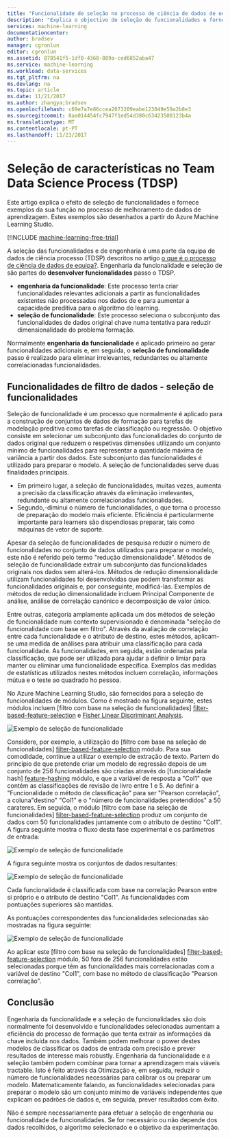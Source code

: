 ```yaml
---
title: "Funcionalidade de seleção no processo de ciência de dados de equipa | Microsoft Docs"
description: "Explica o objectivo de seleção de funcionalidades e fornece exemplos da sua função no processo de melhoramento de dados de aprendizagem."
services: machine-learning
documentationcenter: 
author: bradsev
manager: cgronlun
editor: cgronlun
ms.assetid: 878541f5-1df8-4368-889a-ced6852aba47
ms.service: machine-learning
ms.workload: data-services
ms.tgt_pltfrm: na
ms.devlang: na
ms.topic: article
ms.date: 11/21/2017
ms.author: zhangya;bradsev
ms.openlocfilehash: c69e7a7e86ccea2073209eabe123049e59a2b8e3
ms.sourcegitcommit: 8aa014454fc7947f1ed54d380c63423500123b4a
ms.translationtype: MT
ms.contentlocale: pt-PT
ms.lasthandoff: 11/23/2017
---
```

# <a name="feature-selection-in-the-team-data-science-process-tdsp"></a>Seleção de características no Team Data Science Process (TDSP)
Este artigo explica o efeito de seleção de funcionalidades e fornece exemplos da sua função no processo de melhoramento de dados de aprendizagem. Estes exemplos são desenhados a partir do Azure Machine Learning Studio. 

[!INCLUDE [machine-learning-free-trial](../../../includes/machine-learning-free-trial.md)]

A seleção das funcionalidades e de engenharia é uma parte da equipa de dados de ciência processo (TDSP) descritos no artigo [o que é o processo de ciência de dados de equipa?](overview.md). Engenharia da funcionalidade e seleção de são partes do **desenvolver funcionalidades** passo o TDSP.

* **engenharia da funcionalidade**: Este processo tenta criar funcionalidades relevantes adicionais a partir as funcionalidades existentes não processadas nos dados de e para aumentar a capacidade preditiva para o algoritmo do learning.
* **seleção de funcionalidade**: Este processo seleciona o subconjunto das funcionalidades de dados original chave numa tentativa para reduzir dimensionalidade do problema formação.

Normalmente **engenharia da funcionalidade** é aplicado primeiro ao gerar funcionalidades adicionais e, em seguida, o **seleção de funcionalidade** passo é realizado para eliminar irrelevantes, redundantes ou altamente correlacionadas funcionalidades.

## <a name="filter-features-from-your-data---feature-selection"></a>Funcionalidades de filtro de dados - seleção de funcionalidades
Seleção de funcionalidade é um processo que normalmente é aplicado para a construção de conjuntos de dados de formação para tarefas de modelação preditiva como tarefas de classificação ou regressão. O objetivo consiste em selecionar um subconjunto das funcionalidades do conjunto de dados original que reduzem o respetivas dimensões utilizando um conjunto mínimo de funcionalidades para representar a quantidade máxima de variância a partir dos dados. Este subconjunto das funcionalidades é utilizado para preparar o modelo. A seleção de funcionalidades serve duas finalidades principais.

* Em primeiro lugar, a seleção de funcionalidades, muitas vezes, aumenta a precisão da classificação através da eliminação irrelevantes, redundante ou altamente correlacionadas funcionalidades.
* Segundo,-diminui o número de funcionalidades, o que torna o processo de preparação do modelo mais eficiente. Eficiência é particularmente importante para learners são dispendiosas preparar, tais como máquinas de vetor de suporte.

Apesar da seleção de funcionalidades de pesquisa reduzir o número de funcionalidades no conjunto de dados utilizados para preparar o modelo, este não é referido pelo termo "redução dimensionalidade". Métodos de seleção de funcionalidade extrair um subconjunto das funcionalidades originais nos dados sem alterá-los.  Métodos de redução dimensionalidade utilizam funcionalidades foi desenvolvidas que podem transformar as funcionalidades originais e, por conseguinte, modificá-las. Exemplos de métodos de redução dimensionalidade incluem Principal Componente de análise, análise de correlação canónico e decomposição de valor único.

Entre outras, categoria amplamente aplicada um dos métodos de seleção de funcionalidade num contexto supervisionado é denominada "seleção de funcionalidade com base em filtro". Através da avaliação de correlação entre cada funcionalidade e o atributo de destino, estes métodos, aplicam-se uma medida de análises para atribuir uma classificação para cada funcionalidade. As funcionalidades, em seguida, estão ordenadas pela classificação, que pode ser utilizada para ajudar a definir o limiar para manter ou eliminar uma funcionalidade específica. Exemplos das medidas de estatísticas utilizados nestes métodos incluem correlação, informações mútua e o teste ao quadrado ho pessoa.

No Azure Machine Learning Studio, são fornecidos para a seleção de funcionalidades de módulos. Como é mostrado na figura seguinte, estes módulos incluem [filtro com base na seleção de funcionalidades] [ filter-based-feature-selection] e [Fisher Linear Discriminant Analysis][fisher-linear-discriminant-analysis].

![Exemplo de seleção de funcionalidade](./media/select-features/feature-Selection.png)

Considere, por exemplo, a utilização do [filtro com base na seleção de funcionalidades] [ filter-based-feature-selection] módulo. Para sua comodidade, continue a utilizar o exemplo de extração de texto. Partem do princípio de que pretende criar um modelo de regressão depois de um conjunto de 256 funcionalidades são criadas através do [funcionalidade hash] [ feature-hashing] módulo, e que a variável de resposta a "Col1" que contém as classificações de revisão de livro entre 1 e 5. Ao definir a "Funcionalidade o método de classificação" para ser "Pearson correlação", a coluna"destino" "Col1" e o "número de funcionalidades pretendidos" a 50 carateres. Em seguida, o módulo [filtro com base na seleção de funcionalidades] [ filter-based-feature-selection] produz um conjunto de dados com 50 funcionalidades juntamente com o atributo de destino "Col1". A figura seguinte mostra o fluxo desta fase experimental e os parâmetros de entrada:

![Exemplo de seleção de funcionalidade](./media/select-features/feature-Selection1.png)

A figura seguinte mostra os conjuntos de dados resultantes:

![Exemplo de seleção de funcionalidade](./media/select-features/feature-Selection2.png)

Cada funcionalidade é classificada com base na correlação Pearson entre si próprio e o atributo de destino "Col1". As funcionalidades com pontuações superiores são mantidas.

As pontuações correspondentes das funcionalidades selecionadas são mostradas na figura seguinte:

![Exemplo de seleção de funcionalidade](./media/select-features/feature-Selection3.png)

Ao aplicar este [filtro com base na seleção de funcionalidades] [ filter-based-feature-selection] módulo, 50 fora de 256 funcionalidades estão selecionadas porque têm as funcionalidades mais correlacionadas com a variável de destino "Col1", com base no método de classificação "Pearson correlação".

## <a name="conclusion"></a>Conclusão
Engenharia da funcionalidade e a seleção de funcionalidades são dois normalmente foi desenvolvido e funcionalidades selecionadas aumentam a eficiência do processo de formação que tenta extrair as informações da chave incluída nos dados. Também podem melhorar o power destes modelos de classificar os dados de entrada com precisão e prever resultados de interesse mais robustly. Engenharia da funcionalidade e a seleção também podem combinar para tornar a aprendizagem mais viáveis tractable. Isto é feito através da Otimização e, em seguida, reduzir o número de funcionalidades necessárias para calibrar os ou preparar um modelo. Matematicamente falando, as funcionalidades selecionadas para preparar o modelo são um conjunto mínimo de variáveis independentes que explicam os padrões de dados e, em seguida, prever resultados com êxito.

Não é sempre necessariamente para efetuar a seleção de engenharia ou funcionalidade de funcionalidades. Se for necessário ou não depende dos dados recolhidos, o algoritmo selecionado e o objetivo da experimentação.

<!-- Module References -->
[feature-hashing]: https://msdn.microsoft.com/library/azure/c9a82660-2d9c-411d-8122-4d9e0b3ce92a/
[filter-based-feature-selection]: https://msdn.microsoft.com/library/azure/918b356b-045c-412b-aa12-94a1d2dad90f/
[fisher-linear-discriminant-analysis]: https://msdn.microsoft.com/library/azure/dcaab0b2-59ca-4bec-bb66-79fd23540080/


